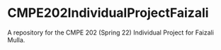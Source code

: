 # CMPE202IndividualProjectFaizali
A repository for the CMPE 202 (Spring 22) Individual Project for Faizali Mulla.
